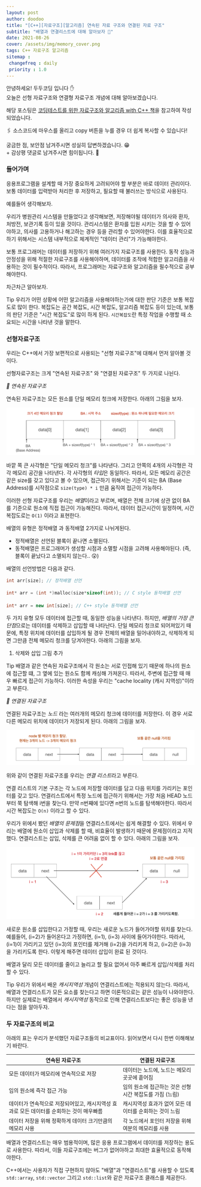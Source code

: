```yaml
---
layout: post
author: doodoo
title: "[C++][자료구조][알고리즘] 연속된 자료 구조와 연결된 자료 구조"
subtitle: "배열과 연결리스트에 대해 알아보자 🤗"
date: 2021-08-26
cover: /assets/img/memory_cover.png
tags: C++ 자료구조 알고리즘
sitemap :
 changefreq : daily
 priority : 1.0
---
```

안녕하세요! <span class="doodoo">두두코딩</span> 입니다 ✋ <br>
오늘은 선형 자료구조와 연결형 자료구조 개념에 대해 알아보겠습니다.

해당 포스팅은 [코딩테스트를 위한 자료구조와 알고리즘 with C++ 책](http://www.kyobobook.co.kr/product/detailViewKor.laf?mallGb=KOR&ejkGb=KOR&barcode=9791165213794)을 참고하여 작성되었습니다.

🖇 소스코드에 마우스를 올리고 <span class="tip">copy</span> 버튼을 누를 경우 더 쉽게 복사할 수 있습니다!

궁금한 점, 보안점 남겨주시면 성실히 답변하겠습니다. 😁 <br>
\+ 감상평 댓글로 남겨주시면 힘이됩니다. 🙇

### 들어가며
응용프로그램을 설계할 때 가장 중요하게 고려되어야 할 부분은 바로 <span class=tip>데이터 관리</span>이다. 보통 데이터를 입력받아 처리한 후 저장하고, 필요할 때 불러쓰는 방식으로 사용된다.

예를들어 생각해보자.

우리가 병원관리 시스템을 만들었다고 생각해보면, 저장해야될 데이터가 의사와 환자, 처방전, 보관기록 등이 있을 것이다. 관리시스템은 환자를 입원 시키는 것을 할 수 있어야하고, 의사를 고용하거나 해고하는 경우 등을 관리할 수 있어야한다. 이를 효율적으로 하기 위해서는 시스템 내부적으로 체계적인 "데이터 관리"가 가능해야한다.

보통 프로그래머는 데이터를 저장하기 위해 여러가지 자료구조를 사용한다. 동작 성능과 안정성을 위해 적절한 자료구조를 사용해야하며, 데이터를 조작에 적합한 알고리즘을 사용하는 것이 필수적이다. 따라서, 프로그래머는 자료구조와 알고리즘을 필수적으로 공부해야한다.

차근차근 알아보자.

<span class="tip">Tip</span> 우리가 어떤 상황에 어떤 알고리즘을 사용해야하는가에 대한 판단 기준은 보통 복잡도로 많이 한다. 복잡도는 공간 복잡도, 시간 복잡도, 알고리즘 복잡도 등이 있는데, 보통의 판단 기준은 "시간 복잡도"로 많이 하게 된다. `시간복잡도`란 특정 작업을 수행할 때 소요되는 시간을 나타낸 것을 말한다.

### 선형자료구조
우리는 C++에서 가장 보편적으로 사용되는 "선형 자료구조"에 대해서 먼저 알아볼 것이다.

선형자료구조는 크게 "연속된 자료구조" 와 "연결된 자료구조" 두 가지로 나뉜다.

*🌱 연속된 자료구조*

연속된 자료구조는 모든 원소를 단일 메모리 청크에 저장한다. 아래의 그림을 보자.

![연속적 메모리](/assets/img/conjunction_memory.png)

바깥 쪽 큰 사각형은 "단일 메모리 청크"를 나타낸다. 그리고 안쪽의 4개의 사각형은 각각 메모리 공간을 나타낸다. 각 사각형의 *타입*은 동일하다. 따라서, 모든 메모리 공간은 같은 size를 갖고 있다고 볼 수 있으며, 접근하기 위해서는 기준이 되는 BA (Base Address)를 시작점으로 `size(type) * i` 만큼 움직여 접근이 가능하다.

이러한 선형 자료구조를 우리는 *배열*이라고 부르며, 배열은 전체 크기에 상관 없이 BA를 기준으로 원소에 직접 접근이 가능해진다. 따라서, 데이터 접근시간이 일정하며, 시간복잡도로는 `O(1)` 이라고 표현한다.

배열의 유형은 정적배열 과 동적배열 2가지로 나뉘게된다.

- 정적배열은 선언된 블록이 끝나면 소멸된다.
- 동적배열은 프로그래머가 생성할 시점과 소멸할 시점을 고려해 사용해야된다. (즉, 블록이 끝났다고 소멸되지 않는다.. 😲)

배열의 선언방법은 다음과 같다.

```cpp
int arr[size]; // 정적배열 선언

int* arr = (int *)malloc(size*sizeof(int)); // C style 동적배열 선언

int* arr = new int[size]; // C++ style 동적배열 선언
```

두 가지 유형 모두 데이터에 접근할 때, 동일한 성능을 나타낸다. 하지만, *배열의 가장 큰 단점*으로는 데이터를 삭제하고 삽입할 때 나타난다. 단일 메모리 청크로 되어져있기 때문에, 특정 위치에 데이터를 삽입하게 될 경우 전체의 배열을 밀어내야하고, 삭제하게 되면 그만큼 전체 메모리 청크를 당겨야한다. 아래의 그림을 보자.

1. 삭제와 삽입 그림 추가

<span class="tip">Tip</span> 배열과 같은 연속된 자료구조에서 각 원소는 서로 인접해 있기 때문에 하나의 원소에 접근할 떄, 그 옆에 있는 원소도 함께 캐싱해 가져온다. 따라서, 주변에 접근할 때 매우 빠르게 접근이 가능하다. 이러한 속성을 우리는 "cache locality (캐시 지역성)"이라고 부른다.

*🌱 연결된 자료구조*

연결된 자료구조는 *노드* 라는 여러개의 메모리 청크에 데이터를 저장한다. 이 경우 서로 다른 메모리 위치에 데이터가 저장되게 된다. 아래의 그림을 보자.

![연결된 메모리](/assets/img/linked_memory.png)

위와 같이 연결된 자료구조를 우리는 *연결 리스트*라고 부른다.

연결 리스트의 기본 구조는 각 노드에 저장할 데이터를 담고 다음 위치를 가리키는 포인터를 갖고 있다. 연결리스트에서 특정 노드에 접근하기 위해서는 가장 처음 HEAD 노드 부터 쭉 탐색해 i번을 찾는다. 만약 n번쨰에 있다면 n번의 노드를 탐색해야한다. 따라서 시간 복잡도는 `O(n)` 이라고 할 수 있다.

우리가 위에서 봤던 *배열의 문제점*을 연결리스트에서는 쉽게 해결할 수 있다. 위에서 우리는 배열에 원소이 삽입과 삭제를 할 때, 비효율이 발생하기 때문에 문제점이라고 지적했다. 연결리스트는 삽입, 삭제를 큰 어려움 없이 할 수 있다. 아래의 그림을 보자.

![연결리스트 삽입](/assets/img/insert_linked.png)

새로운 원소를 삽입한다고 가정할 때, 우리는 새로운 노드가 들어가야할 위치를 찾는다. 예를들어, (i=2)가 들어온다고 가정하면, (i=1), (i=3) 사이에 들어가야한다. 따라서, (i=1)이 가리키고 있던 (i=3)의 포인터를 제거해 (i=2)을 가리키게 하고, (i=2)은 (i=3)을 가리키도록 한다. 이렇게 해주면 데이터 삽입이 완료 된 것이다.

배열과 달리 모든 데이터를 줄이고 늘리고 할 필요 없어서 아주 빠르게 삽입/삭제를 처리할 수 있다.

<span class="tip">Tip</span> 우리가 위에서 배운 *캐시지역성* 개념이 연결리스트에는 적용되지 않는다. 따라서, 배열과 연결리스트가 모든 요소를 찾는다고 하면 이론적으로는 같은 성능이 나와야한다. 하지만 실제로는 배열에서 *캐시지역성* 동작으로 인해 연결리스트보다는 좋은 성능을 낸다는 점을 알아두자.

### 두 자료구조의 비교
아래의 표는 우리가 분석했던 자료구조들의 비교표이다. 읽어보면서 다시 한번 이해해보기 바란다.

| 연속된 자료구조 | 연결된 자료구조 |
|-------------------|-------------------------------|
|모든 데이터가 메모리에 연속적으로 저장| 데이터는 노드에, 노드는 메모리 곳곳에 흩어짐|
|임의 원소에 즉각 접근 가능 | 임의 원소에 접근하는 것은 선형 시간 복잡도를 가짐 (느림)|
|데이터가 연속적으로 저장되어있고, 캐시지역성 효과로 모든 데이터를 순회하는 것이 매우빠름 | 캐시지역성 효과가 없어 모든 데이터를 순회하는 것이 느림|
|데이터 저장을 위해 정확하게 데이터 크기만큼의 메모리 사용| 각 노드에서 포인터 저장을 위해 여분의 메모리를 사용|

배열과 연결리스트는 매우 범용적이며, 많은 응용 프로그램에서 데이터를 저장하는 용도로 사용한다. 따라서, 이들 자료구조에는 버그가 없어야하고 최대한 효율적으로 동작해야한다.

C++에서는 사용자가 직접 구현하지 않아도 "배열"과 "연결리스트"를 사용할 수 있도록 `std::array`, `std::vector` 그리고 `std::list`와 같은 자료구조 클래스를 제공한다.

